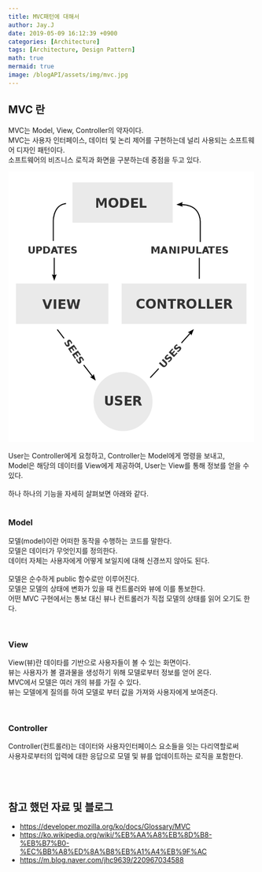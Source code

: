 ```yaml
---
title: MVC패턴에 대해서
author: Jay.J
date: 2019-05-09 16:12:39 +0900
categories: [Architecture]
tags: [Architecture, Design Pattern]
math: true
mermaid: true
image: /blogAPI/assets/img/mvc.jpg
---
```


## MVC 란

MVC는 Model, View, Controller의 약자이다.<br>
MVC는 사용자 인터페이스, 데이터 및 논리 제어를 구현하는데 널리 사용되는 소프트웨어 디자인 패턴이다.<br>
소프트웨어의 비즈니스 로직과 화면을 구분하는데 중점을 두고 있다.<br>

<img src="/assets/img/architecture/mvc.png" alt="" style="max-width:500px">

User는 Controller에게 요청하고, Controller는 Model에게 명령을 보내고,<br>
Model은 해당의 데이터를 View에게 제공하여, User는 View를 통해 정보를 얻을 수 있다.<br>
<br>
하나 하나의 기능을 자세히 살펴보면 아래와 같다.<br>
<br>

### Model

모델(model)이란 어떠한 동작을 수행하는 코드를 말한다.<br>
모델은 데이터가 무엇인지를 정의한다.<br>
데이터 자체는 사용자에게 어떻게 보일지에 대해 신경쓰지 않아도 된다.<br>
<br>
모델은 순수하게 public 함수로만 이루어진다.<br>
모델은 모델의 상태에 변화가 있을 때 컨트롤러와 뷰에 이를 통보한다.<br>
어떤 MVC 구현에서는 통보 대신 뷰나 컨트롤러가 직접 모델의 상태를 읽어 오기도 한다.<br>

<br>

### View

View(뷰)란 데이타를 기반으로 사용자들이 볼 수 있는 화면이다.<br>
뷰는 사용자가 볼 결과물을 생성하기 위해 모델로부터 정보를 얻어 온다.<br>
MVC에서 모델은 여러 개의 뷰를 가질 수 있다.<br>
뷰는 모델에게 질의를 하여 모델로 부터 값을 가져와 사용자에게 보여준다.<br>

<br>

### Controller

Controller(컨트롤러)는 데이터와 사용자인터페이스 요소들을 잇는 다리역할로써<br>
사용자로부터의 입력에 대한 응답으로 모델 및 뷰를 업데이트하는 로직을 포함한다.<br>

<br>
<br>

## 참고 했던 자료 및 블로그
 - <a href="https://developer.mozilla.org/ko/docs/Glossary/MVC" target="_blank">https://developer.mozilla.org/ko/docs/Glossary/MVC</a>
 - <a href="https://ko.wikipedia.org/wiki/%EB%AA%A8%EB%8D%B8-%EB%B7%B0-%EC%BB%A8%ED%8A%B8%EB%A1%A4%EB%9F%AC" target="_blank">https://ko.wikipedia.org/wiki/%EB%AA%A8%EB%8D%B8-%EB%B7%B0-%EC%BB%A8%ED%8A%B8%EB%A1%A4%EB%9F%AC</a>
 - <a href="https://m.blog.naver.com/jhc9639/220967034588" target="_blank">https://m.blog.naver.com/jhc9639/220967034588</a>

